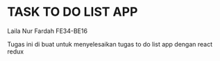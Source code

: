 # TASK TO DO LIST APP
Laila Nur Fardah FE34-BE16

Tugas ini di buat untuk menyelesaikan tugas to do list app dengan react redux